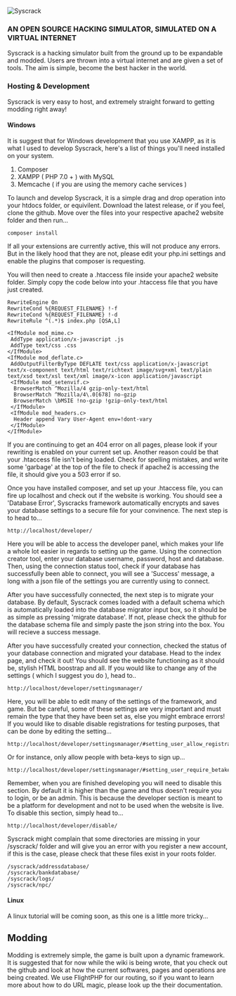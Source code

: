 ![Syscrack](https://syscrack.net/assets/img/vibrant_green.png)

### AN OPEN SOURCE HACKING SIMULATOR, SIMULATED ON A VIRTUAL INTERNET

Syscrack is a hacking simulator built from the ground up to be expandable and modded. Users are thrown into a virtual internet and are given a set of tools. The aim is simple, become the best hacker in the world.

### Hosting & Development

Syscrack is very easy to host, and extremely straight forward to getting modding right away!

#### Windows

It is suggest that for Windows development that you use XAMPP, as it is what I used to develop Syscrack, here's a list of things you'll need installed on your system.

1. Composer
2. XAMPP ( PHP 7.0 + ) with MySQL
3. Memcache ( if you are using the memory cache services )

To launch and develop Syscrack, it is a simple drag and drop operation into your htdocs folder, or equivilent. Download the latest release, or if you feel, clone the github. Move over the files into your respective apache2 website folder and then run...

```
composer install
```

If all your extensions are currently active, this will not produce any errors. But in the likely hood that they are not, please edit your php.ini settings and enable the plugins that composer is requesting.

You will then need to create a .htaccess file inside your apache2 website folder. Simply copy the code below into your .htaccess file that you have just created.

```
RewriteEngine On
RewriteCond %{REQUEST_FILENAME} !-f
RewriteCond %{REQUEST_FILENAME} !-d
RewriteRule ^(.*)$ index.php [QSA,L]

<IfModule mod_mime.c>
 AddType application/x-javascript .js
 AddType text/css .css
</IfModule>
<IfModule mod_deflate.c>
 AddOutputFilterByType DEFLATE text/css application/x-javascript text/x-component text/html text/richtext image/svg+xml text/plain text/xsd text/xsl text/xml image/x-icon application/javascript
 <IfModule mod_setenvif.c>
  BrowserMatch ^Mozilla/4 gzip-only-text/html
  BrowserMatch ^Mozilla/4\.0[678] no-gzip
  BrowserMatch \bMSIE !no-gzip !gzip-only-text/html
 </IfModule>
 <IfModule mod_headers.c>
  Header append Vary User-Agent env=!dont-vary
 </IfModule>
</IfModule>
```

If you are continuing to get an 404 error on all pages, please look if your rewriting is enabled on your current set up. Another reason could be that your .htaccess file isn't being loaded. Check for spelling mistakes, and write some 'garbage' at the top of the file to check if apache2 is accessing the file, it should give you a 503 error if so. 

Once you have installed composer, and set up your .htaccess file, you can fire up localhost and check out if the website is working. You should see a 'Database Error', Syscracks framework automatically encrypts and saves your database settings to a secure file for your convinence. The next step is to head to...

```
http://localhost/developer/
```

Here you will be able to access the developer panel, which makes your life a whole lot easier in regards to setting up the game. Using the connection creator tool, enter your database username, password, host and database. Then, using the connection status tool, check if your database has successfully been able to connect, you will see a 'Success' message, a long with a json file of the settings you are currently using to connect.

After you have successfully connected, the next step is to migrate your database. By default, Syscrack comes loaded with a default schema which is automatically loaded into the database migrator input box, so it should be as simple as pressing 'migrate database'. If not, please check the github for the database schema file and simply paste the json string into the box. You will recieve a success message.

After you have successfully created your connection, checked the status of your database connection and migrated your database. Head to the index page, and check it out! You should see the website functioning as it should be, stylish HTML boostrap and all. If you would like to change any of the settings ( which I suggest you do ), head to..

```
http://localhost/developer/settingsmanager/
```

Here, you will be able to edit many of the settings of the framework, and game. But be careful, some of these settings are very important and must remain the type that they have been set as, else you might embrace errors! If you would like to disable disable registrations for testing purposes, that can be done by editing the setting...

```
http://localhost/developer/settingsmanager/#setting_user_allow_registrations
```

Or for instance, only allow people with beta-keys to sign up...

```
http://localhost/developer/settingsmanager/#setting_user_require_betakey
```

Remember, when you are finished developing you will need to disable this section. By default it is higher than the game and thus doesn't require you to login, or be an admin. This is because the developer section is meant to be a platform for development and not to be used when the website is live. To disable this section, simply head to...

```
http://localhost/developer/disable/
```

Syscrack might complain that some directories are missing in your /syscrack/ folder and will give you an error with you register a new account, if this is the case, please check that these files exist in your roots folder.

```
/syscrack/addressdatabase/
/syscrack/bankdatabase/
/syscrack/logs/
/syscrack/npc/
```

#### Linux

A linux tutorial will be coming soon, as this one is a little more tricky...

## Modding

Modding is extremely simple, the game is built upon a dynamic framework. It is suggested that for now while the wiki is being wrote, that you check out the github and look at how the current softwares, pages and operations are being created. We use FlightPHP for our routing, so if you want to learn more about how to do URL magic, please look up the their documentation.

